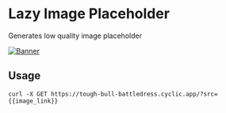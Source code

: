 # Lazy Image Placeholder

Generates low quality image placeholder

[![Banner](https://media.giphy.com/media/hl3NjtLaPUM1RBt45y/giphy.gif)](https://github.com/jmrl23/lazy-image-placeholder)

## Usage

```http
curl -X GET https://tough-bull-battledress.cyclic.app/?src={{image_link}}
```
